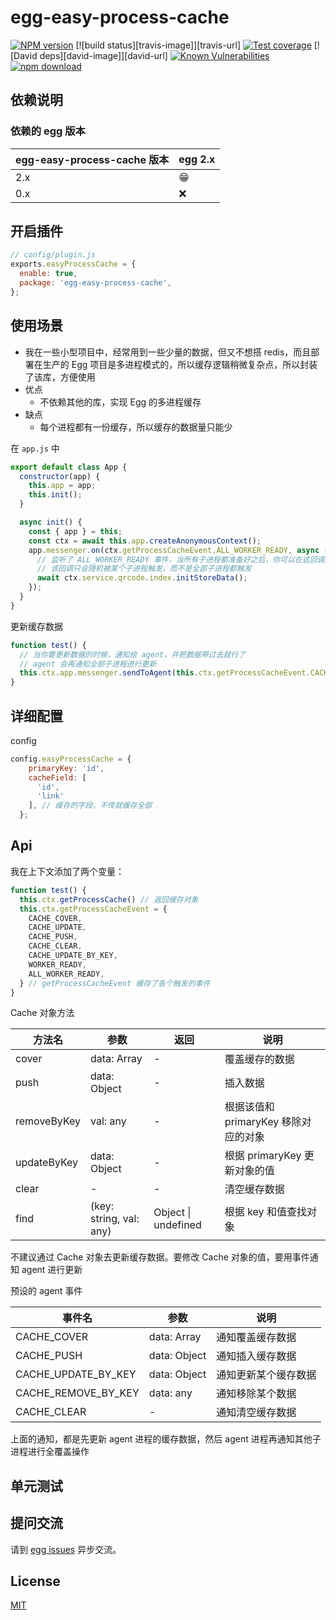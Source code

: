 # egg-easy-process-cache

[![NPM version][npm-image]][npm-url]
[![build status][travis-image]][travis-url]
[![Test coverage][codecov-image]][codecov-url]
[![David deps][david-image]][david-url]
[![Known Vulnerabilities][snyk-image]][snyk-url]
[![npm download][download-image]][download-url]

[npm-image]: https://img.shields.io/npm/v/egg-easy-process-cache.svg?style=flat-square
[npm-url]: https://npmjs.org/package/egg-easy-process-cache
[codecov-image]: https://img.shields.io/codecov/c/github/eggjs/egg-easy-process-cache.svg?style=flat-square
[codecov-url]: https://codecov.io/github/eggjs/egg-easy-process-cache?branch=master
[snyk-image]: https://snyk.io/test/npm/egg-easy-process-cache/badge.svg?style=flat-square
[snyk-url]: https://snyk.io/test/npm/egg-easy-process-cache
[download-image]: https://img.shields.io/npm/dm/egg-easy-process-cache.svg?style=flat-square
[download-url]: https://npmjs.org/package/egg-easy-process-cache

<!--
Description here.
-->

## 依赖说明

### 依赖的 egg 版本

egg-easy-process-cache 版本 | egg 2.x
--- | ---
2.x | 😁
0.x | ❌



## 开启插件

```js
// config/plugin.js
exports.easyProcessCache = {
  enable: true,
  package: 'egg-easy-process-cache',
};
```

## 使用场景

- 我在一些小型项目中，经常用到一些少量的数据，但又不想搭 redis，而且部署在生产的 Egg 项目是多进程模式的，所以缓存逻辑稍微复杂点，所以封装了该库，方便使用
- 优点
  - 不依赖其他的库，实现 Egg 的多进程缓存
- 缺点
  - 每个进程都有一份缓存，所以缓存的数据量只能少



在 `app.js` 中

```javascript
export default class App {
  constructor(app) {
    this.app = app;
    this.init();
  }

  async init() {
    const { app } = this;
    const ctx = await this.app.createAnonymousContext();
    app.messenger.on(ctx.getProcessCacheEvent.ALL_WORKER_READY, async () => {
      // 监听了 ALL_WORKER_READY 事件，当所有子进程都准备好之后，你可以在这回调进行初始化数据
      // 该回调只会随机被某个子进程触发，而不是全部子进程都触发
      await ctx.service.qrcode.index.initStoreData();
    });
  }
}

```

更新缓存数据

```javascript
function test() {
  // 当你要更新数据的时候，通知给 agent，并把数据带过去就行了
  // agent 会再通知全部子进程进行更新
  this.ctx.app.messenger.sendToAgent(this.ctx.getProcessCacheEvent.CACHE_COVER, data)
}
```





## 详细配置

config

```javascript
config.easyProcessCache = {
    primaryKey: 'id',
    cacheField: [
      'id',
      'link'
    ], // 缓存的字段，不传就缓存全部
  };
```



## Api

我在上下文添加了两个变量：

```javascript
function test() {
  this.ctx.getProcessCache() // 返回缓存对象
  this.ctx.getProcessCacheEvent = {
    CACHE_COVER,
    CACHE_UPDATE,
    CACHE_PUSH,
    CACHE_CLEAR,
    CACHE_UPDATE_BY_KEY,
    WORKER_READY,
    ALL_WORKER_READY,
  } // getProcessCacheEvent 缓存了各个触发的事件
}
```

Cache 对象方法

| 方法名      | 参数                    | 返回                | 说明                                 |
| ----------- | ----------------------- | ------------------- | ------------------------------------ |
| cover       | data: Array             | -                   | 覆盖缓存的数据                       |
| push        | data: Object            | -                   | 插入数据                             |
| removeByKey | val: any                | -                   | 根据该值和 primaryKey 移除对应的对象 |
| updateByKey | data: Object            | -                   | 根据 primaryKey 更新对象的值         |
| clear       | -                       | -                   | 清空缓存数据                         |
| find        | (key: string, val: any) | Object \| undefined | 根据 key 和值查找对象                |

不建议通过 Cache 对象去更新缓存数据。要修改 Cache 对象的值，要用事件通知 agent 进行更新

预设的 agent 事件

| 事件名              | 参数         | 说明                 |
| ------------------- | ------------ | -------------------- |
| CACHE_COVER         | data: Array  | 通知覆盖缓存数据     |
| CACHE_PUSH          | data: Object | 通知插入缓存数据     |
| CACHE_UPDATE_BY_KEY | data: Object | 通知更新某个缓存数据 |
| CACHE_REMOVE_BY_KEY | data: any    | 通知移除某个数据     |
| CACHE_CLEAR         | -            | 通知清空缓存数据     |

上面的通知，都是先更新 agent 进程的缓存数据，然后 agent 进程再通知其他子进程进行全覆盖操作



## 单元测试

<!-- 描述如何在单元测试中使用此插件，例如 schedule 如何触发。无则省略。-->

## 提问交流

请到 [egg issues](https://github.com/eggjs/egg/issues) 异步交流。

## License

[MIT](LICENSE)
